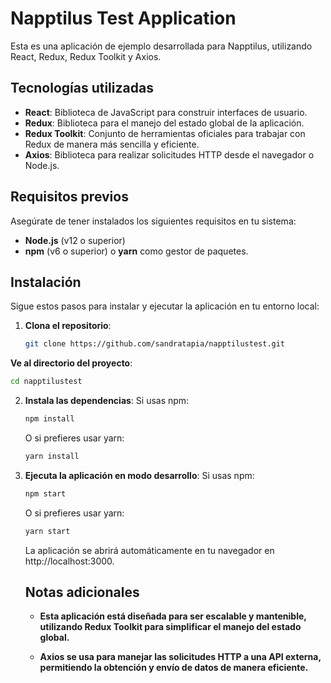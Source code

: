 # Napptilus Test Application

Esta es una aplicación de ejemplo desarrollada para Napptilus, utilizando React, Redux, Redux Toolkit y Axios.

## Tecnologías utilizadas

- **React**: Biblioteca de JavaScript para construir interfaces de usuario.
- **Redux**: Biblioteca para el manejo del estado global de la aplicación.
- **Redux Toolkit**: Conjunto de herramientas oficiales para trabajar con Redux de manera más sencilla y eficiente.
- **Axios**: Biblioteca para realizar solicitudes HTTP desde el navegador o Node.js.

## Requisitos previos

Asegúrate de tener instalados los siguientes requisitos en tu sistema:

- **Node.js** (v12 o superior)
- **npm** (v6 o superior) o **yarn** como gestor de paquetes.

## Instalación

Sigue estos pasos para instalar y ejecutar la aplicación en tu entorno local:

1. **Clona el repositorio**:

   ```bash
   git clone https://github.com/sandratapia/napptilustest.git
   ```

**Ve al directorio del proyecto**:

```bash
cd napptilustest
```

2. **Instala las dependencias**:
   Si usas npm:

   ```bash
   npm install
   ```

   O si prefieres usar yarn:

   ```bash
   yarn install
   ```

3. **Ejecuta la aplicación en modo desarrollo**:
   Si usas npm:

   ```bash
   npm start
   ```

   O si prefieres usar yarn:

   ```bash
   yarn start
   ```

   La aplicación se abrirá automáticamente en tu navegador en http://localhost:3000.

   ## Notas adicionales

   - **Esta aplicación está diseñada para ser escalable y mantenible, utilizando Redux Toolkit para simplificar el manejo del estado global.**

   - **Axios se usa para manejar las solicitudes HTTP a una API externa, permitiendo la obtención y envío de datos de manera eficiente.**
